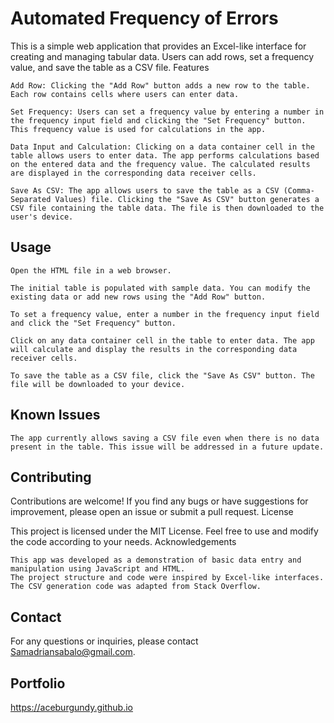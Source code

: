 # Automated Frequency of Errors

This is a simple web application that provides an Excel-like interface for creating and managing tabular data. Users can add rows, set a frequency value, and save the table as a CSV file.
Features

    Add Row: Clicking the "Add Row" button adds a new row to the table. Each row contains cells where users can enter data.

    Set Frequency: Users can set a frequency value by entering a number in the frequency input field and clicking the "Set Frequency" button. This frequency value is used for calculations in the app.

    Data Input and Calculation: Clicking on a data container cell in the table allows users to enter data. The app performs calculations based on the entered data and the frequency value. The calculated results are displayed in the corresponding data receiver cells.

    Save As CSV: The app allows users to save the table as a CSV (Comma-Separated Values) file. Clicking the "Save As CSV" button generates a CSV file containing the table data. The file is then downloaded to the user's device.

## Usage

    Open the HTML file in a web browser.

    The initial table is populated with sample data. You can modify the existing data or add new rows using the "Add Row" button.

    To set a frequency value, enter a number in the frequency input field and click the "Set Frequency" button.

    Click on any data container cell in the table to enter data. The app will calculate and display the results in the corresponding data receiver cells.

    To save the table as a CSV file, click the "Save As CSV" button. The file will be downloaded to your device.

## Known Issues

    The app currently allows saving a CSV file even when there is no data present in the table. This issue will be addressed in a future update.

## Contributing

Contributions are welcome! If you find any bugs or have suggestions for improvement, please open an issue or submit a pull request.
License

This project is licensed under the MIT License. Feel free to use and modify the code according to your needs.
Acknowledgements

    This app was developed as a demonstration of basic data entry and manipulation using JavaScript and HTML.
    The project structure and code were inspired by Excel-like interfaces.
    The CSV generation code was adapted from Stack Overflow.

## Contact

For any questions or inquiries, please contact Samadriansabalo@gmail.com.

## Portfolio
https://aceburgundy.github.io
